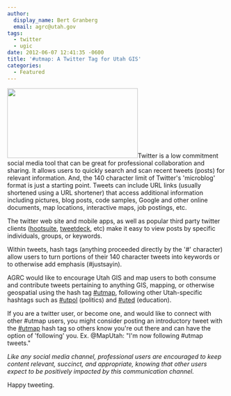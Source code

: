 ```yaml
---
author:
  display_name: Bert Granberg
  email: agrc@utah.gov
tags:
  - twitter
  - ugic
date: 2012-06-07 12:41:35 -0600
title: '#utmap: A Twitter Tag for Utah GIS'
categories:
  - Featured
---
```

<p><a href="https://twitter.com/#!/search/realtime/%23utmap"><img class="inline-text-left" title="view #utmap posts on Twitter" src="{{ "/images/twitterwhaleutmap-300x160.jpg" | prepend: site.baseurl }}" alt="" width="300" height="160" /></a>Twitter is a low commitment social media tool that can be great for professional collaboration and sharing. It allows users to quickly search and scan recent tweets (posts) for relevant information. And, the 140 character limit of Twitter's 'microblog' format is just a starting point. Tweets can include URL links (usually shortened using a URL shortener) that access additional information including pictures, blog posts, code samples, Google and other online documents, map locations, interactive maps, job postings, etc.</p>
<p>The twitter web site and mobile apps, as well as popular third party twitter clients (<a href="https://hootsuite.com">hootsuite</a>, <a href="https://tweetdeck.com">tweetdeck</a>, etc) make it easy to view posts by specific individuals, groups, or keywords.</p>
<p>Within tweets, hash tags (anything proceeded directly by the '#' character) allow users to turn portions of their 140 character tweets into keywords or to otherwise add emphasis (#justsayin).</p>
<p>AGRC would like to encourage Utah GIS and map users to both consume and contribute tweets pertaining to anything GIS, mapping, or otherwise geospatial using the hash tag <a title="#utmap search on twitter" href="https://twitter.com/#!/search/realtime/%23utmap">#utmap</a>, following other Utah-specific hashtags such as <a title="politic search on twitter" href="https://twitter.com/#!/search/realtime/%23utpol">#utpol</a> (politics) and <a title="#uted search on twitter" href="https://twitter.com/#!/search/realtime/%23uted">#uted</a> (education).</p>
<p>If you are a twitter user, or become one, and would like to connect with other #utmap users, you might consider posting an introductory tweet with the <a title="#utmap search on twitter" href="https://twitter.com/#!/search/realtime/%23utmap">#utmap</a> hash tag so others know you're out there and can have the option of 'following' you. Ex. @MapUtah: "I'm now following #utmap tweets."</p>
<p><em>Like any social media channel, professional users are encouraged to keep content relevant, succinct, and appropriate, knowing that other users expect to be positively impacted by this communication channel.</em></p>
<p>Happy tweeting.</p>
